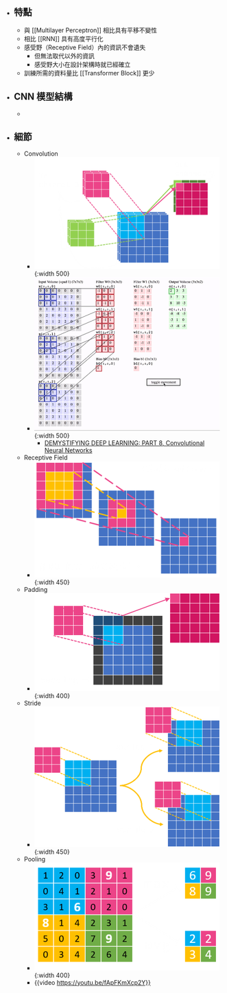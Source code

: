 - ## 特點
	- 與 [[Multilayer Perceptron]] 相比具有平移不變性
	- 相比 [[RNN]] 具有高度平行化
	- 感受野（Receptive Field）內的資訊不會遺失
		- 但無法取代以外的資訊
		- 感受野大小在設計架構時就已經確立
	- 訓練所需的資料量比 [[Transformer Block]] 更少
- ## CNN 模型結構
	-
- ## 細節
	- Convolution
		- ![conv.png](../assets/conv.png){:width 500}
		- ![conv-slide.gif](../assets/conv-slide.gif){:width 500}
			- [DEMYSTIFYING DEEP LEARNING: PART 8, Convolutional Neural Networks](https://mukulrathi.com/demystifying-deep-learning/convolutional-neural-network-from-scratch/#interpretation-2-a-sliding-filter-over-the-image)
	- Receptive Field
		- ![receptive_field.png](../assets/receptive_field.png){:width 450}
	- Padding
		- ![padding.png](../assets/padding.png){:width 400}
	- Stride
		- ![stride.png](../assets/stride.png){:width 450}
	- Pooling
		- ![pooling.png](../assets/pooling.png){:width 400}
		- {{video https://youtu.be/fApFKmXcp2Y}}